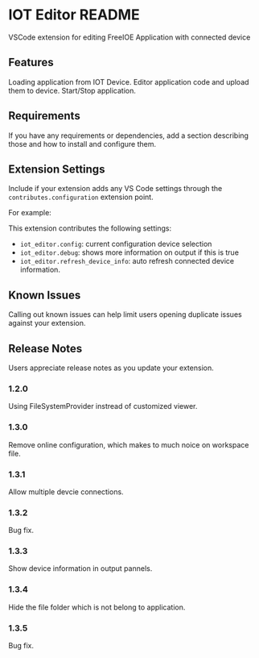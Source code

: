 # IOT Editor README

VSCode extension for editing FreeIOE Application with connected device

## Features

Loading application from IOT Device.
Editor application code and upload them to device.
Start/Stop application.

## Requirements

If you have any requirements or dependencies, add a section describing those and how to install and configure them.

## Extension Settings

Include if your extension adds any VS Code settings through the `contributes.configuration` extension point.

For example:

This extension contributes the following settings:

* `iot_editor.config`: current configuration device selection
* `iot_editor.debug`: shows more information on output if this is true
* `iot_editor.refresh_device_info`: auto refresh connected device information.

## Known Issues

Calling out known issues can help limit users opening duplicate issues against your extension.

## Release Notes

Users appreciate release notes as you update your extension.

### 1.2.0

Using FileSystemProvider instread of customized viewer.

### 1.3.0

Remove online configuration, which makes to much noice on workspace file.

### 1.3.1

Allow multiple devcie connections.

### 1.3.2

Bug fix.

### 1.3.3

Show device information in output pannels.

### 1.3.4

Hide the file folder which is not belong to application.

### 1.3.5

Bug fix.